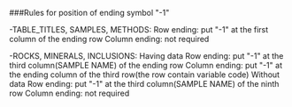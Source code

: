 ###Rules for position of ending symbol "-1"

-TABLE_TITLES, SAMPLES,  METHODS: 
Row ending: put "-1"  at the first column of the ending row
Column ending: not required

-ROCKS, MINERALS, INCLUSIONS: 
Having data
Row ending: put "-1" at the  third column(SAMPLE NAME) of the ending row
Column ending: put "-1" at the ending column of the third row(the row contain variable code)
Without data
Row ending: put "-1" at the  third column(SAMPLE NAME) of the ninth row
Column ending: not required
